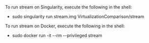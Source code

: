 To run stream on Singularity, execute the following in the shell:
- sudo singularity run stream.img VirtualizationComparison/stream

To run stream on Docker, execute the following in the shell:
- sudo docker run -it --rm --privileged stream

